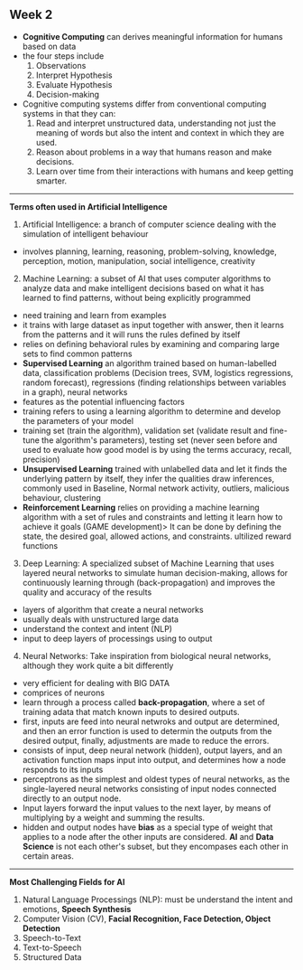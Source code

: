 ## Week 2
- **Cognitive Computing** can derives meaningful information for humans based on data
- the four steps include
  1. Observations
  2. Interpret Hypothesis
  3. Evaluate Hypothesis
  4. Decision-making
- Cognitive computing systems differ from conventional computing systems in that they can:
  1. Read and interpret unstructured data, understanding not just the meaning of words but also the intent and context in which they are used.
  2. Reason about problems in a way that humans reason and make decisions.
  3. Learn over time from their interactions with humans and keep getting smarter.

---

**Terms often used in Artificial Intelligence**
1. Artificial Intelligence: a branch of computer science dealing with the simulation of intelligent behaviour
  - involves planning, learning, reasoning, problem-solving, knowledge, perception, motion, manipulation, social intelligence, creativity
2. Machine Learning: a subset of AI that uses computer algorithms to analyze data and make intelligent decisions based on what it has learned to find patterns, without being explicitly programmed
  - need training and learn from examples
  - it trains with large dataset as input together with answer, then it learns from the patterns and it will runs the rules defined by itself
  - relies on defining behavioral rules by examining and comparing large sets to find common patterns
  - **Supervised Learning** an algorithm trained based on human-labelled data, classification problems (Decision trees, SVM, logistics regressions, random forecast), regressions (finding relationships between variables in a graph), neural networks
  - features as the potential influencing factors
  - training refers to using a learning algorithm to determine and develop the parameters of your model
  - training set (train the algorithm), validation set (validate result and fine-tune the algorithm's parameters), testing set (never seen before and used to evaluate how good model is by using the terms accuracy, recall, precision)
  - **Unsupervised Learning** trained with unlabelled data and let it finds the underlying pattern by itself, they infer the qualities draw inferences, commonly used in Baseline, Normal network activity, outliers, malicious behaviour, clustering
  - **Reinforcement Learning** relies on providing a machine learning algorithm with a set of rules and constraints and letting it learn how to achieve it goals (GAME development)> It can be done by defining the state, the desired goal, allowed actions, and constraints. ultilized reward functions
3. Deep Learning: A specialized subset of Machine Learning that uses layered neural networks to simulate human decision-making, allows for continuously learning through (back-propagation) and improves the quality and accuracy of the results
- layers of algorithm that create a neural networks
- usually deals with unstructured large data
- understand the context and intent (NLP)
- input to deep layers of processings using to output
4. Neural Networks: Take inspiration from biological neural networks, although they work quite a bit differently
  - very efficient for dealing with BIG DATA
  - comprices of neurons
  - learn through a process called **back-propagation**, where a set of training adata that match known inputs to desired outputs.
  - first, inputs are feed into neural netwroks and output are determined, and then an error function is used to determin the outputs from the desired output, finally, adjustments are made to reduce the errors.
  - consists of input, deep neural network (hidden), output layers, and an activation function maps input into output, and determines how a node responds to its inputs
  - perceptrons as the simplest and oldest types of neural networks, as the single-layered neural networks consisting of input nodes connected directly to an output node.
  - Input layers forward the input values to the next layer, by means of multiplying by a weight and summing the results.
  - hidden and output nodes have **bias** as a special type of weight that applies to a node after the other inputs are considered.
**AI** and **Data Science** is not each other's subset, but they encompases each other in certain areas.

---

**Most Challenging Fields for AI**
1. Natural Language Processings (NLP): must be understand the intent and emotions, **Speech Synthesis**
2. Computer Vision (CV), **Facial Recognition, Face Detection, Object Detection**
3. Speech-to-Text
4. Text-to-Speech
5. Structured Data
